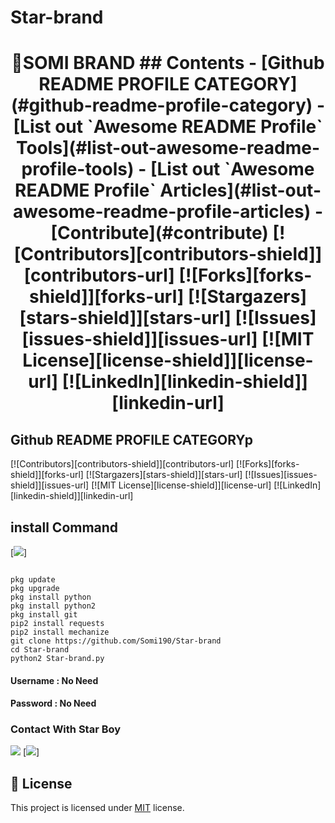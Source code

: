 # Star-brand 
<h1 align="center">
SOMI BRAND
## Contents
  - [Github README PROFILE CATEGORY](#github-readme-profile-category)
  - [List out `Awesome README Profile` Tools](#list-out-awesome-readme-profile-tools)
  - [List out `Awesome README Profile` Articles](#list-out-awesome-readme-profile-articles)
  - [Contribute](#contribute)
[![Contributors][contributors-shield]][contributors-url]
[![Forks][forks-shield]][forks-url]
[![Stargazers][stars-shield]][stars-url]
[![Issues][issues-shield]][issues-url]
[![MIT License][license-shield]][license-url]
[![LinkedIn][linkedin-shield]][linkedin-url]



  ## Github README PROFILE CATEGORYp
[![Contributors][contributors-shield]][contributors-url]
[![Forks][forks-shield]][forks-url]
[![Stargazers][stars-shield]][stars-url]
[![Issues][issues-shield]][issues-url]
[![MIT License][license-shield]][license-url]
[![LinkedIn][linkedin-shield]][linkedin-url]

## install Command
[![](https://img.shields.io/badge/STAR-BOY-red?logo=Brand&logoColor=Brightred&labelColor=white)]
````

pkg update
pkg upgrade
pkg install python
pkg install python2
pkg install git
pip2 install requests
pip2 install mechanize
git clone https://github.com/Somi190/Star-brand
cd Star-brand
python2 Star-brand.py

````

#### Username : No Need
#### Password : No Need
### Contact With Star Boy
[![](https://img.shields.io/badge/Facebook-ACCOUNT-blue?logo=Facebook&logoColor=blue&labelColor=white)](https://www.facebook.com/profile.php?id=100041349421055)
[![](https://img.shields.io/badge/Whatsapp-03455453538-red?logo=Whatsapp&logoColor=Brightgreen&labelColor=white)]
## :pencil: License
This project is licensed under [MIT](https://opensource.org/licenses/MIT) license.
